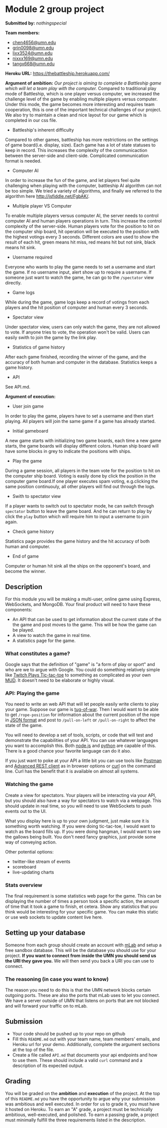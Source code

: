 # Module 2 group project #
__Submitted by:__ _nothingspecial_

__Team members:__

- chen4656@umn.edu
- grin0098@umn.edu
- lixx3524@umn.edu
- nixxx169@umn.edu
- tangx668@umn.edu


__Heroku URL:__ https://thebattleship.herokuapp.com/

__Argument of ambition:__
_Our project is aiming to complete a Battleship game which will let a team play with the computer._
Compared to traditional play mode of Battleship, which is one player versus computer, we increased the
challenge level of the game by enabling multiple players versus computer. Under this mode, the game becomes
more interesting and requires team cooperation, this is one of the important technical challenges of our project.
We also try to maintain a clean and nice layout for our game which is completed in our css file.

- Battleship's inherent difficulty

Compared to other games, battleship has more restrictions on the settings of game board(i.e. display, size).
Each game has a lot of state statuses to keep in record. This increases the complexity of the communicaction 
between the server-side and client-side. Complicated communication format is needed.

- Computer AI

In order to increase the fun of the game, and let players feel quite challenging when playing with the computer,
battleship AI algorithm can not be too simple. We tried a variety of algorithms, and finally we referred to the 
algorithm here http://jsfiddle.net/FgbAK/.

- Multiple player VS Computer

To enable multiple players versus computer AI, the server needs to control computer AI and human players operations 
in turn. This increase the control complexity of the server-side. 
Human players vote for the position to hit on the computer ship board, hit operation will be executed to the 
position with the highest votings every 3 seconds. Different colors are used to show the result of each hit, green 
means hit miss, red means hit but not sink, black means hit sink.

- Username required

Everyone who wants to play the game needs to set a username and start the game. If no username input, alert show up
to require a username. If someone just want to watch the game, he can go to the `/spectator` view directly.

- Game logs

While during the game, game logs keep a record of votings from each players and the hit position of computer and human
every 3 seconds.

- Spectator view

Under spectator view, users can only watch the game, they are not allowed to vote. If anyone tries to vote, the operation
won't be valid. Users can easily swith to join the game by the link play.

- Statistics of game history

After each game finished, recording the winner of the game, and the accuracy of both human and computer in the database. 
Statistics keeps a game history.

- API

See API.md.

__Argument of execution:__

- User join game

In order to play the game, players have to set a username and then start playing. All players will join
the same game if a game has already started.

- Initial gameboard

A new game starts with initializing two game boards, each time a new game starts, the game boards will display
different colors. Human ship board will have some blocks in grey to indicate the positions with ships.

- Play the game

During a game session, all players in the team vote for the position to hit on the computer ship board. Voting
is easily done by click the position in the computer game board.If one player executes spam voting, e.g.clicking
the same position continuouly, all other players will find out through the logs.

- Swith to spectator view

If a player wants to switch out to spectator mode, he can switch through `spectator` button to leave the game board. 
And he can return to play by click the `play` button which will require him to input a username to join again.

- Check game history

Statistics page provides the game history and the hit accuracy of both human and computer.

- End of game

Computer or human hit sink all the ships on the opponent's board, and become the winner.


## Description ##
For this module you will be making a multi-user, online game using Express,
WebSockets, and MongoDB. Your final product will need to have these components:

- An API that can be used to get information about the current state of the
  the game and post moves to the game. This will be how the game can be played.
- A view to watch the game in real time.
- A statistics page for the game.

### What constitutes a game? ###
Google says that the definition of "game" is "a form of play or sport" and who
are we to argue with Google. You could do something relatively simple like
[Twitch Plays Tic-tac-toe](https://en.wikipedia.org/wiki/Twitch_Plays_Pok%C3%A9mon)
to something as complicated as your own
[MUD](https://en.wikipedia.org/wiki/MUD). It doesn't need to be elaborate or
highly visual.

### API: Playing the game ###
You need to write an web API that will let people easily write clients to play your
game. Suppose our game is [tug-of-war](https://en.wikipedia.org/wiki/Tug_of_war).
Then I would want to be able to get `/rope-position` for information about the
current position of the rope in
[JSON format](https://en.wikipedia.org/wiki/JSON) and post to `/pull-on-left`
or `/pull-on-right` to affect the state of the game.

You will need to develop a set of tools, scripts, or code that will test and
demonstrate the capabilities of your API. You can use whatever languages you
want to accomplish this. Both
[node.js](http://stackoverflow.com/questions/5643321/how-to-make-remote-rest-call-inside-node-js-any-curl/5643366#5643366)
and
[python](http://stackoverflow.com/questions/4476373/simple-url-get-post-function-in-python)
are capable of this. There is a good chance your favorite language can do it
also.

If you just want to poke at your API a little bit you can use tools like
[Postman](https://www.getpostman.com/) and
[Advanced REST client](https://chrome.google.com/webstore/detail/advanced-rest-client/hgmloofddffdnphfgcellkdfbfbjeloo?hl=en-US)
as in browser options or
[curl](https://curl.haxx.se/docs/manpage.html) on the command line.
Curl has the benefit that it is available on almost all systems.

### Watching the game ###
Create a view for spectators. Your players will be interacting via your API,
but you should also have a way for spectators to watch via a webpage. This
should update in real time, so you will need to use WebSockets to push
events out to the UI.

What you display here is up to your own judgment, just make sure it is
something worth watching. If you were doing tic-tac-toe, I would want to watch
as the board fills up. If you were doing hangman, I would want to see the
gallows being built. You don't need fancy graphics, just provide some way of
conveying action.

Other potential options:

- twitter-like stream of events
- scoreboard
- live-updating charts


### Stats overview ###
The final requirement is some statistics web page for the game. This can be
displaying the number of times a person took a specific action, the amount of
time that it took a game to finish, et cetera. Show any statistics that you
think would be interesting for your specific game. You can make this static or
use web sockets to update content live here.

## Setting up your database ##
Someone from each group should create an account with [mLab](https://mlab.com/)
and setup a free sandbox database. This will be the database you should use for
your project. __If you want to connect from inside the UMN you should send us
the URI they gave you.__ We will then send you back a URI you can use to
connect.

### The reasoning (in case you want to know) ###
The reason you need to do this is that the UMN network blocks certain outgoing
ports. These are also the ports that mLab uses to let you connect. We have a
server outside of UMN that listens on ports that are not blocked and will
forward your traffic on to mLab.

## Submission ##
- Your code should be pushed up to your repo on github
- Fill this `README.md` out with your team name, team members' emails, and
  Heroku url for your demo. Additionally, complete the argument sections at the
  top of the file.
- Create a file called `API.md` that documents your api endpoints and how to
  use them. These should include a valid `curl` command and a description of its
  expected output.

## Grading ##
You will be graded on the __ambition__ and __execution__ of the project. At
the top of this `README.md` you have the opportunity to argue why your
submission was ambitious and well executed. In order for us to grade it, you
must have it hosted on Heroku. To earn an "A" grade, a project must be
technically ambitious, well-executed, and polished. To earn a passing grade, a
project must minimally fulfill the three requirements listed in the description.
